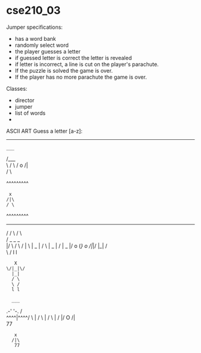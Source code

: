# cse210_03
Jumper specifications:
- has a word bank
- randomly select word
- the player guesses a letter
- if guessed letter is correct the letter is revealed
- if letter is incorrect, a line is cut on the player's parachute.
- If the puzzle is solved the game is over.
- If the player has no more parachute the game is over.

Classes:
- director
- jumper
- list of words
- 

ASCII ART
Guess a letter [a-z]:
 _ _ _ _ _
    ___
   /___\
   \   /
    \ /
     o
    /|\
    / \

 ^^^^^^^^^

     x
    /|\
    / \
  
 ^^^^^^^^^

   _________
  / / \ / \ \
 / _   _   _ \
 |/ \ / \ / \|
  \  | _ |  /
   \ | _ | /
    \| _ |/
   o  (_}  o
    \/|_|\/
      |_|
      / \
      \ /
      l l

       X  
    \/|_|\/
      |_|
      / \
      \ /
      l l

      ___
   .-'   '-.
  /         \
  \^^^^|^^^^/
   \   |   /
    \  |  /
     \ | /
      \|/
       O 
      /|\
       77

       x 
      /|\
       77